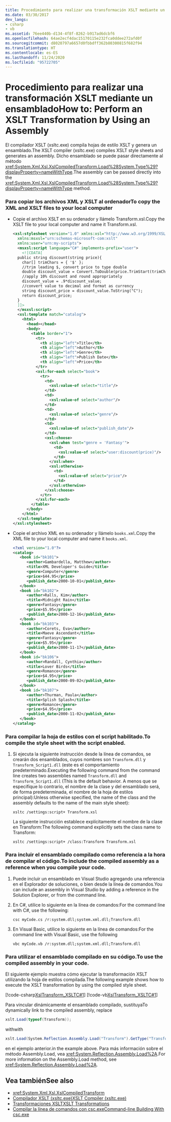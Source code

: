 ```yaml
---
title: Procedimiento para realizar una transformación XSLT mediante un ensamblado
ms.date: 03/30/2017
dev_langs:
- csharp
- vb
ms.assetid: 76ee440b-d134-4f8f-8262-b917ad6dcbf6
ms.openlocfilehash: 64ae2ecf4dac15170115e232fca0ddee272afd0f
ms.sourcegitcommit: d8020797a6657d0fbbdff362b80300815f682f94
ms.translationtype: HT
ms.contentlocale: es-ES
ms.lasthandoff: 11/24/2020
ms.locfileid: "95722705"
---
```

# <a name="how-to-perform-an-xslt-transformation-by-using-an-assembly"></a><span data-ttu-id="7c5b6-102">Procedimiento para realizar una transformación XSLT mediante un ensamblado</span><span class="sxs-lookup"><span data-stu-id="7c5b6-102">How to: Perform an XSLT Transformation by Using an Assembly</span></span>

<span data-ttu-id="7c5b6-103">El compilador XSLT (xsltc.exe) compila hojas de estilo XSLT y genera un ensamblado.</span><span class="sxs-lookup"><span data-stu-id="7c5b6-103">The XSLT compiler (xsltc.exe) compiles XSLT style sheets and generates an assembly.</span></span> <span data-ttu-id="7c5b6-104">Dicho ensamblado se puede pasar directamente al método <xref:System.Xml.Xsl.XslCompiledTransform.Load%28System.Type%29?displayProperty=nameWithType>.</span><span class="sxs-lookup"><span data-stu-id="7c5b6-104">The assembly can be passed directly into the <xref:System.Xml.Xsl.XslCompiledTransform.Load%28System.Type%29?displayProperty=nameWithType> method.</span></span>  
  
### <a name="to-copy-the-xml-and-xslt-files-to-your-local-computer"></a><span data-ttu-id="7c5b6-105">Para copiar los archivos XML y XSLT al ordenador</span><span class="sxs-lookup"><span data-stu-id="7c5b6-105">To copy the XML and XSLT files to your local computer</span></span>  
  
- <span data-ttu-id="7c5b6-106">Copie el archivo XSLT en su ordenador y llámelo Transform.xsl.</span><span class="sxs-lookup"><span data-stu-id="7c5b6-106">Copy the XSLT file to your local computer and name it Transform.xsl.</span></span>  
  
    ```xml  
    <xsl:stylesheet version="1.0" xmlns:xsl="http://www.w3.org/1999/XSL/Transform"  
      xmlns:msxsl="urn:schemas-microsoft-com:xslt"  
      xmlns:user="urn:my-scripts">  
      <msxsl:script language="C#" implements-prefix="user">  
        <![CDATA[  
      public string discount(string price){  
        char[] trimChars = { '$' };  
        //trim leading $, convert price to type double  
        double discount_value = Convert.ToDouble(price.TrimStart(trimChars));  
        //apply 10% discount and round appropriately  
        discount_value = .9*discount_value;  
        //convert value to decimal and format as currency  
        string discount_price = discount_value.ToString("C");  
        return discount_price;  
      }  
      ]]>  
      </msxsl:script>  
      <xsl:template match="catalog">  
        <html>  
          <head></head>  
          <body>  
            <table border="1">  
              <tr>  
                <th align="left">Title</th>  
                <th align="left">Author</th>  
                <th align="left">Genre</th>  
                <th align="left">Publish Date</th>  
                <th align="left">Price</th>  
              </tr>  
              <xsl:for-each select="book">  
                <tr>  
                  <td>  
                    <xsl:value-of select="title"/>  
                  </td>  
                  <td>  
                    <xsl:value-of select="author"/>  
                  </td>  
                  <td>  
                    <xsl:value-of select="genre"/>  
                  </td>  
                  <td>  
                    <xsl:value-of select="publish_date"/>  
                  </td>  
                  <xsl:choose>  
                    <xsl:when test="genre = 'Fantasy'">  
                      <td>  
                        <xsl:value-of select="user:discount(price)"/>  
                      </td>  
                    </xsl:when>  
                    <xsl:otherwise>  
                      <td>  
                        <xsl:value-of select="price"/>  
                      </td>  
                    </xsl:otherwise>  
                  </xsl:choose>  
                </tr>  
              </xsl:for-each>  
            </table>  
          </body>  
        </html>  
      </xsl:template>  
    </xsl:stylesheet>  
    ```  
  
- <span data-ttu-id="7c5b6-107">Copie el archivo XML en su ordenador y llámelo `books.xml`.</span><span class="sxs-lookup"><span data-stu-id="7c5b6-107">Copy the XML file to your local computer and name it `books.xml`.</span></span>  
  
    ```xml  
    <?xml version="1.0"?>  
    <catalog>  
       <book id="bk101">  
          <author>Gambardella, Matthew</author>  
          <title>XML Developer's Guide</title>  
          <genre>Computer</genre>  
          <price>$44.95</price>  
          <publish_date>2000-10-01</publish_date>  
       </book>  
       <book id="bk102">  
          <author>Ralls, Kim</author>  
          <title>Midnight Rain</title>  
          <genre>Fantasy</genre>  
          <price>$5.95</price>  
          <publish_date>2000-12-16</publish_date>  
       </book>  
       <book id="bk103">  
          <author>Corets, Eva</author>  
          <title>Maeve Ascendant</title>  
          <genre>Fantasy</genre>  
          <price>$5.95</price>  
          <publish_date>2000-11-17</publish_date>  
       </book>  
       <book id="bk106">  
          <author>Randall, Cynthia</author>  
          <title>Lover Birds</title>  
          <genre>Romance</genre>  
          <price>$4.95</price>  
          <publish_date>2000-09-02</publish_date>  
       </book>  
       <book id="bk107">  
          <author>Thurman, Paula</author>  
          <title>Splish Splash</title>  
          <genre>Romance</genre>  
          <price>$4.95</price>  
          <publish_date>2000-11-02</publish_date>  
       </book>  
    </catalog>  
    ```  
  
### <a name="to-compile-the-style-sheet-with-the-script-enabled"></a><span data-ttu-id="7c5b6-108">Para compilar la hoja de estilos con el script habilitado.</span><span class="sxs-lookup"><span data-stu-id="7c5b6-108">To compile the style sheet with the script enabled.</span></span>  
  
1. <span data-ttu-id="7c5b6-109">Si ejecuta la siguiente instrucción desde la línea de comandos, se crearán dos ensamblados, cuyos nombres son `Transform.dll` y `Transform_Script1.dll` (este es el comportamiento predeterminado.</span><span class="sxs-lookup"><span data-stu-id="7c5b6-109">Executing the following command from the command line creates two assemblies named `Transform.dll` and `Transform_Script1.dll` (This is the default behavior.</span></span> <span data-ttu-id="7c5b6-110">A menos que se especifique lo contrario, el nombre de la clase y del ensamblado será, de forma predeterminada, el nombre de la hoja de estilos principal):</span><span class="sxs-lookup"><span data-stu-id="7c5b6-110">Unless otherwise specified, the name of the class and the assembly defaults to the name of the main style sheet):</span></span>  
  
    ```console  
    xsltc /settings:script+ Transform.xsl  
    ```
  
    <span data-ttu-id="7c5b6-111">La siguiente instrucción establece explícitamente el nombre de la clase en Transform:</span><span class="sxs-lookup"><span data-stu-id="7c5b6-111">The following command explicitly sets the class name to Transform:</span></span>  
  
    ```console  
    xsltc /settings:script+ /class:Transform Transform.xsl  
    ```  
  
### <a name="to-include-the-compiled-assembly-as-a-reference-when-you-compile-your-code"></a><span data-ttu-id="7c5b6-112">Para incluir el ensamblado compilado como referencia a la hora de compilar el código.</span><span class="sxs-lookup"><span data-stu-id="7c5b6-112">To include the compiled assembly as a reference when you compile your code.</span></span>  
  
1. <span data-ttu-id="7c5b6-113">Puede incluir un ensamblado en Visual Studio agregando una referencia en el Explorador de soluciones, o bien desde la línea de comandos.</span><span class="sxs-lookup"><span data-stu-id="7c5b6-113">You can include an assembly in Visual Studio by adding a reference in the Solution Explorer, or from the command line.</span></span>  
  
2. <span data-ttu-id="7c5b6-114">En C#, utilice lo siguiente en la línea de comandos:</span><span class="sxs-lookup"><span data-stu-id="7c5b6-114">For the command line with C#, use the following:</span></span>  
  
    ```console  
    csc myCode.cs /r:system.dll;system.xml.dll;Transform.dll  
    ```  
  
3. <span data-ttu-id="7c5b6-115">En Visual Basic, utilice lo siguiente en la línea de comandos:</span><span class="sxs-lookup"><span data-stu-id="7c5b6-115">For the command line with Visual Basic, use the following</span></span>  
  
    ```console  
    vbc myCode.vb /r:system.dll;system.xml.dll;Transform.dll  
    ```  
  
### <a name="to-use-the-compiled-assembly-in-your-code"></a><span data-ttu-id="7c5b6-116">Para utilizar el ensamblado compilado en su código.</span><span class="sxs-lookup"><span data-stu-id="7c5b6-116">To use the compiled assembly in your code.</span></span>  
  
<span data-ttu-id="7c5b6-117">El siguiente ejemplo muestra cómo ejecutar la transformación XSLT utilizando la hoja de estilos compilada.</span><span class="sxs-lookup"><span data-stu-id="7c5b6-117">The following example shows how to execute the XSLT transformation by using the compiled style sheet.</span></span>  
  
[!code-csharp[XslTransform_XSLTC#1](../../../../samples/snippets/csharp/VS_Snippets_Data/XslTransform_XSLTC/CS/XslTransform_XSLTC.cs#1)]
[!code-vb[XslTransform_XSLTC#1](../../../../samples/snippets/visualbasic/VS_Snippets_Data/XslTransform_XSLTC/VB/XslTransform_XSLTC.vb#1)]  
  
<span data-ttu-id="7c5b6-118">Para vincular dinámicamente el ensamblado compilado, sustituya</span><span class="sxs-lookup"><span data-stu-id="7c5b6-118">To dynamically link to the compiled assembly, replace</span></span>
  
```csharp  
xslt.Load(typeof(Transform));  
```  
  
<span data-ttu-id="7c5b6-119">with</span><span class="sxs-lookup"><span data-stu-id="7c5b6-119">with</span></span>  
  
```csharp
xslt.Load(System.Reflection.Assembly.Load("Transform").GetType("Transform"));  
```
  
<span data-ttu-id="7c5b6-120">en el ejemplo anterior.</span><span class="sxs-lookup"><span data-stu-id="7c5b6-120">in the example above.</span></span> <span data-ttu-id="7c5b6-121">Para más información sobre el método Assembly.Load, vea <xref:System.Reflection.Assembly.Load%2A>.</span><span class="sxs-lookup"><span data-stu-id="7c5b6-121">For more information on the Assembly.Load method, see <xref:System.Reflection.Assembly.Load%2A>.</span></span>  
  
## <a name="see-also"></a><span data-ttu-id="7c5b6-122">Vea también</span><span class="sxs-lookup"><span data-stu-id="7c5b6-122">See also</span></span>

- <xref:System.Xml.Xsl.XslCompiledTransform>
- [<span data-ttu-id="7c5b6-123">Compilador XSLT (xsltc.exe)</span><span class="sxs-lookup"><span data-stu-id="7c5b6-123">XSLT Compiler (xsltc.exe)</span></span>](xslt-compiler-xsltc-exe.md)
- [<span data-ttu-id="7c5b6-124">Transformaciones XSLT</span><span class="sxs-lookup"><span data-stu-id="7c5b6-124">XSLT Transformations</span></span>](xslt-transformations.md)
- [<span data-ttu-id="7c5b6-125">Compilar la línea de comandos con csc.exe</span><span class="sxs-lookup"><span data-stu-id="7c5b6-125">Command-line Building With csc.exe</span></span>](../../../csharp/language-reference/compiler-options/command-line-building-with-csc-exe.md)
